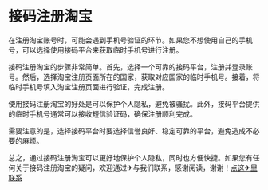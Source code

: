 # 接码注册淘宝

在注册淘宝账号时，可能会遇到手机号验证的环节。如果您不想使用自己的手机号，可以选择使用接码平台来获取临时手机号进行注册。

接码注册淘宝的步骤非常简单。首先，选择一个可靠的接码平台，注册并登录账号。然后，选择淘宝注册页面所在的国家，获取对应国家的临时手机号。接着，将临时手机号填入淘宝注册页面进行验证，完成注册。

使用接码注册淘宝的好处是可以保护个人隐私，避免被骚扰。此外，接码平台提供的临时手机号通常可以接收短信验证码，确保注册顺利完成。

需要注意的是，选择接码平台时要选择信誉良好、稳定可靠的平台，避免造成不必要的麻烦。

总之，通过接码注册淘宝可以更好地保护个人隐私，同时也方便快捷。如果您有任何关于接码注册淘宝的疑问，欢迎通过✈与我们联系，感谢阅读，谢谢！[点这✈里联系](https://c.k02.cc)
